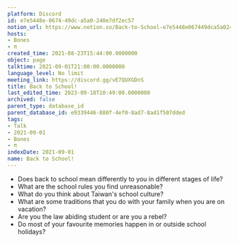 ```yaml
---
platform: Discord
id: e7e5448e-0674-49dc-a5a0-240e7df2ec57
notion_url: https://www.notion.so/Back-to-School-e7e5448e067449dca5a0240e7df2ec57
hosts:
- Bones
- π
created_time: 2021-08-23T15:44:00.0000000
object: page
talktime: 2021-09-01T21:00:00.0000000
language_level: No limit
meeting_link: https://discord.gg/vE7QUXGDnS
title: Back to School!
last_edited_time: 2023-09-18T10:49:00.0000000
archived: false
parent_type: database_id
parent_database_id: e9339446-880f-4ef0-8ad7-8ad1f507dded
tags:
- Talk
- 2021-09-01
- Bones
- π
indexDate: 2021-09-01
name: Back to School!
---
```


   - Does back to school mean differently to you in different stages of life?
   - What are the school rules you find unreasonable?
   - What do you think about Taiwan's school culture?
   - What are some traditions that you do with your family when you are on vacation?
   - Are you the law abiding student or are you a rebel?
   - Do most of your favourite memories happen in or outside school holidays?








